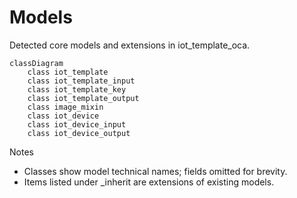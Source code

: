 # Models

Detected core models and extensions in iot_template_oca.

```mermaid
classDiagram
    class iot_template
    class iot_template_input
    class iot_template_key
    class iot_template_output
    class image_mixin
    class iot_device
    class iot_device_input
    class iot_device_output
```

Notes
- Classes show model technical names; fields omitted for brevity.
- Items listed under _inherit are extensions of existing models.
